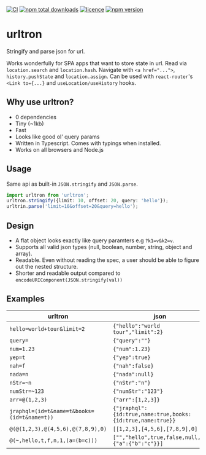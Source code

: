 [![CI](https://github.com/nojvek/urltron/actions/workflows/ci.yml/badge.svg?branch=main)](https://github.com/nojvek/urltron/actions/workflows/ci.yml)
[![npm total downloads](https://img.shields.io/npm/dt/urltron.svg?maxAge=2592000)](https://www.npmjs.com/package/urltron)
[![licence](https://img.shields.io/npm/l/urltron.svg?maxAge=2592000)](https://github.com/nojvek/urltron)
[![npm version](https://img.shields.io/npm/v/urltron.svg)](https://www.npmjs.com/package/urltron)

# urltron

Stringify and parse json for url.

Works wonderfully for SPA apps that want to store state in url. Read via `location.search` and `location.hash`. Navigate with `<a href="...">`, `history.pushState` and `location.assign`. Can be used with `react-router`'s `<Link to={...}` and `useLocation/useHistory` hooks.

## Why use urltron?

- 0 dependencies
- Tiny (~1kb)
- Fast
- Looks like good ol' query params
- Written in Typescript. Comes with typings when installed.
- Works on all browsers and Node.js

## Usage

Same api as built-in `JSON.stringify` and `JSON.parse`.

```ts
import urltron from 'urltron';
urltron.stringify({limit: 10, offset: 20, query: 'hello'});
urltrin.parse('limit=10&offset=20&query=hello');
```

## Design

- A flat object looks exactly like query paramters e.g `?k1=v&k2=v`.
- Supports all valid json types (null, boolean, number, string, object and array).
- Readable. Even without reading the spec, a user should be able to figure out the nested structure.
- Shorter and readable output compared to `encodeURIComponent(JSON.stringify(val))`

## Examples

| urltron                                     | json                                                       |
| ------------------------------------------- | ---------------------------------------------------------- |
| `hello=world+tour&limit=2`                  | `{"hello":"world tour","limit":2}`                         |
| `query=`                                    | `{"query":""}`                                             |
| `num=1.23`                                  | `{"num":1.23}`                                             |
| `yep=t`                                     | `{"yep":true}`                                             |
| `nah=f`                                     | `{"nah":false}`                                            |
| `nada=n`                                    | `{"nada":null}`                                            |
| `nStr=~n`                                   | `{"nStr":"n"}`                                             |
| `numStr=~123`                               | `{"numStr":"123"}`                                         |
| `arr=@(1,2,3)`                              | `{"arr":[1,2,3]}`                                          |
| `jraphql=(id=t&name=t&books=(id=t&name=t))` | `{"jraphql":{id:true,name:true,books:{id:true,name:true}}` |
| `@(@(1,2,3),@(4,5,6),@(7,8,9),0)`           | `[[1,2,3],[4,5,6],[7,8,9],0]`                              |
| `@(~,hello,t,f,n,1,(a=(b=c)))`              | `["","hello",true,false,null,1,{"a":{"b":"c"}}]`           |
